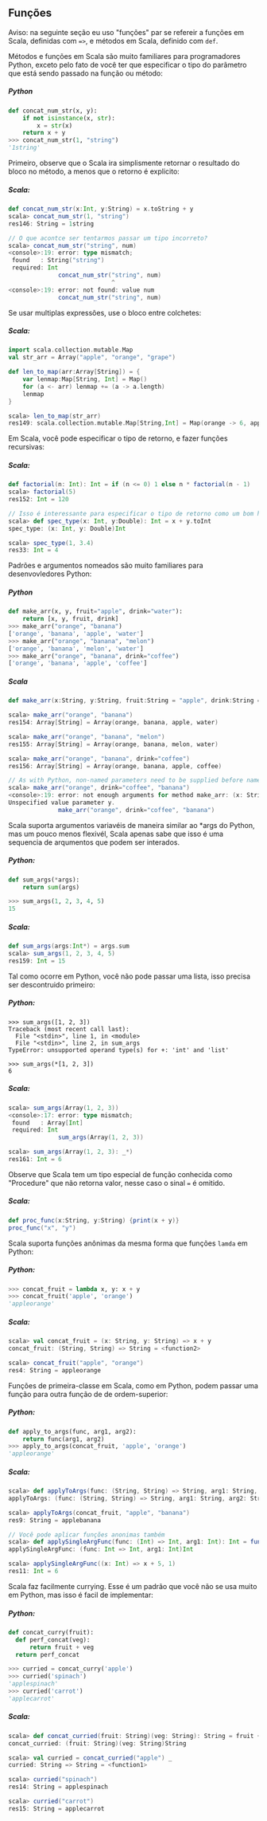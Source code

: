 Funções
---------

Aviso: na seguinte seção eu uso "funções" par se refereir a funções em Scala, definidas com  `=>`, e métodos em Scala, definido com `def`.

Métodos e funções em Scala são muito familiares para programadores Python, exceto pelo fato de você ter que especificar o tipo do parãmetro que está sendo passado na função ou método:

##### Python
```python
def concat_num_str(x, y):
    if not isinstance(x, str):
        x = str(x)
    return x + y
>>> concat_num_str(1, "string")
'1string'
```

Primeiro, observe que o Scala ira simplismente retornar o resultado do bloco no método, a menos que o retorno é explicito:

##### Scala:
```scala
def concat_num_str(x:Int, y:String) = x.toString + y
scala> concat_num_str(1, "string")
res146: String = 1string

// O que acontce ser tentarmos passar um tipo incorreto?
scala> concat_num_str("string", num)
<console>:19: error: type mismatch;
 found   : String("string")
 required: Int
              concat_num_str("string", num)
                             ^
<console>:19: error: not found: value num
              concat_num_str("string", num)
```

Se usar multiplas expressões, use o bloco entre colchetes:

##### Scala:
```scala
import scala.collection.mutable.Map
val str_arr = Array("apple", "orange", "grape")

def len_to_map(arr:Array[String]) = {
    var lenmap:Map[String, Int] = Map()
    for (a <- arr) lenmap += (a -> a.length)
    lenmap
}

scala> len_to_map(str_arr)
res149: scala.collection.mutable.Map[String,Int] = Map(orange -> 6, apple -> 5, grape -> 5)
```

Em Scala, você pode especificar o tipo de retorno, e fazer funções recursivas:

##### Scala:
```scala
def factorial(n: Int): Int = if (n <= 0) 1 else n * factorial(n - 1)
scala> factorial(5)
res152: Int = 120

// Isso é interessante para especificar o tipo de retorno como um bom hábito
scala> def spec_type(x: Int, y:Double): Int = x + y.toInt
spec_type: (x: Int, y: Double)Int

scala> spec_type(1, 3.4)
res33: Int = 4
```

Padrões e argumentos nomeados são muito familiares para desenvovledores Python:

##### Python
```python
def make_arr(x, y, fruit="apple", drink="water"):
    return [x, y, fruit, drink]
>>> make_arr("orange", "banana")
['orange', 'banana', 'apple', 'water']
>>> make_arr("orange", "banana", "melon")
['orange', 'banana', 'melon', 'water']
>>> make_arr("orange", "banana", drink="coffee")
['orange', 'banana', 'apple', 'coffee']
```

##### Scala
```scala
def make_arr(x:String, y:String, fruit:String = "apple", drink:String = "water") = Array(x, y, fruit, drink)

scala> make_arr("orange", "banana")
res154: Array[String] = Array(orange, banana, apple, water)

scala> make_arr("orange", "banana", "melon")
res155: Array[String] = Array(orange, banana, melon, water)

scala> make_arr("orange", "banana", drink="coffee")
res156: Array[String] = Array(orange, banana, apple, coffee)

// As with Python, non-named parameters need to be supplied before named ones
scala> make_arr("orange", drink="coffee", "banana")
<console>:19: error: not enough arguments for method make_arr: (x: String, y: String, fruit: String, drink: String)Array[String].
Unspecified value parameter y.
              make_arr("orange", drink="coffee", "banana")
```

Scala suporta argumentos variavéis de maneira similar ao *args do Python, mas um pouco menos flexivél, Scala apenas sabe que isso é uma sequencia de arqumentos que podem ser interados.

##### Python:
```python
def sum_args(*args):
    return sum(args)

>>> sum_args(1, 2, 3, 4, 5)
15
```

##### Scala:
```scala
def sum_args(args:Int*) = args.sum
scala> sum_args(1, 2, 3, 4, 5)
res159: Int = 15
```

Tal como ocorre em Python, você não pode passar uma lista, isso precisa ser descontruido primeiro:

##### Python:
```
>>> sum_args([1, 2, 3])
Traceback (most recent call last):
  File "<stdin>", line 1, in <module>
  File "<stdin>", line 2, in sum_args
TypeError: unsupported operand type(s) for +: 'int' and 'list'

>>> sum_args(*[1, 2, 3])
6
```

##### Scala:
```scala
scala> sum_args(Array(1, 2, 3))
<console>:17: error: type mismatch;
 found   : Array[Int]
 required: Int
              sum_args(Array(1, 2, 3))

scala> sum_args(Array(1, 2, 3): _*)
res161: Int = 6
```

Observe que Scala tem um tipo especial de função conhecida como "Procedure" que não retorna valor, nesse caso o sinal `=` é omitido.

##### Scala:
```scala
def proc_func(x:String, y:String) {print(x + y)}
proc_func("x", "y")
```

Scala suporta funções anônimas da mesma forma que funções `lamda` em Python:

##### Python:
```python
>>> concat_fruit = lambda x, y: x + y
>>> concat_fruit('apple', 'orange')
'appleorange'
```

##### Scala:
```scala
scala> val concat_fruit = (x: String, y: String) => x + y
concat_fruit: (String, String) => String = <function2>

scala> concat_fruit("apple", "orange")
res4: String = appleorange
```

Funções de primeira-classe em Scala, como em Python, podem passar uma função para outra função de de ordem-superior:

##### Python:
```python
def apply_to_args(func, arg1, arg2):
    return func(arg1, arg2)
>>> apply_to_args(concat_fruit, 'apple', 'orange')
'appleorange'
```

##### Scala:
```scala
scala> def applyToArgs(func: (String, String) => String, arg1: String, arg2: String): String = func(arg1, arg2)
applyToArgs: (func: (String, String) => String, arg1: String, arg2: String)String

scala> applyToArgs(concat_fruit, "apple", "banana")
res9: String = applebanana

// Você pode aplicar funções anonimas também 
scala> def applySingleArgFunc(func: (Int) => Int, arg1: Int): Int = func(arg1)
applySingleArgFunc: (func: Int => Int, arg1: Int)Int

scala> applySingleArgFunc((x: Int) => x + 5, 1)
res11: Int = 6
```

Scala faz facilmente currying. Esse é um padrão que você não se usa muito em Python, mas isso é facil de implementar: 

##### Python:
```python
def concat_curry(fruit):
  def perf_concat(veg):
      return fruit + veg
  return perf_concat

>>> curried = concat_curry('apple')
>>> curried('spinach')
'applespinach'
>>> curried('carrot')
'applecarrot'
```

##### Scala:
```scala
scala> def concat_curried(fruit: String)(veg: String): String = fruit + veg
concat_curried: (fruit: String)(veg: String)String

scala> val curried = concat_curried("apple") _
curried: String => String = <function1>

scala> curried("spinach")
res14: String = applespinach

scala> curried("carrot")
res15: String = applecarrot
```

